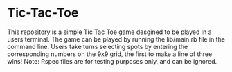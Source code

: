 # Tic-Tac-Toe
This repository is a simple Tic Tac Toe game desgined to be played in a users terminal. The game can be played by running the lib/main.rb file in the command line. Users take turns selecting spots by entering the corresponding numbers on the 9x9 grid, the first to make a line of three wins! Note: Rspec files are for testing purposes only, and can be ignored.

